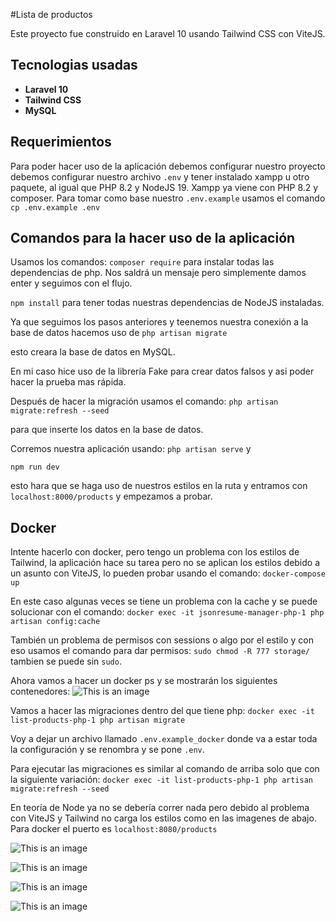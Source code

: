 #Lista de productos

Este proyecto fue construido en Laravel 10 usando Tailwind CSS con ViteJS.

## Tecnologias usadas
- **Laravel 10**
- **Tailwind CSS**
- **MySQL**

## Requerimientos
Para poder hacer uso de la aplicación debemos configurar nuestro proyecto debemos configurar nuestro archivo ```.env```
y tener instalado xampp u otro paquete, al igual que PHP 8.2 y NodeJS 19. Xampp ya viene con PHP 8.2 y composer.
Para tomar como base nuestro ```.env.example``` usamos el comando ```cp .env.example .env```

## Comandos para la hacer uso de la aplicación
Usamos los comandos:
```composer require```
para instalar todas las dependencias de php. Nos saldrá un mensaje pero simplemente damos enter y seguimos con el flujo.

```npm install``` para tener todas nuestras dependencias de NodeJS instaladas. 

Ya que seguimos los pasos anteriores y teenemos nuestra conexión a la base de datos hacemos uso de 
```php artisan migrate``` 

esto creara la base de datos en MySQL.

En mi caso hice uso de la librería Fake para crear datos falsos y asi poder hacer la prueba mas rápida.

Después de hacer la migración usamos el comando:
```php artisan migrate:refresh --seed```

para que inserte los datos en la base de datos.

Corremos nuestra aplicación usando:
```php artisan serve``` y 

```npm run dev``` 

esto hara que se haga uso de nuestros estilos en la ruta y entramos con ```localhost:8000/products``` y empezamos a probar.

## Docker
Intente hacerlo con docker, pero tengo un problema con los estilos de Tailwind, la aplicación hace su tarea pero no se aplican los estilos debido a un asunto con ViteJS, lo pueden probar usando el comando:
```docker-compose up```

En este caso algunas veces se tiene un problema con la cache y se puede solucionar con el comando:
```docker exec -it jsonresume-manager-php-1 php artisan config:cache```

También un problema de permisos con sessions o algo por el estilo y con eso usamos el comando para dar permisos:
```sudo chmod -R 777 storage/``` tambien se puede sin ```sudo```.

Ahora vamos a hacer un docker ps y se mostrarán los siguientes contenedores:
![This is an image](/images/contenedores_2.png)

Vamos a hacer las migraciones dentro del que tiene php:
```docker exec -it list-products-php-1 php artisan migrate```

Voy a dejar un archivo llamado ```.env.example_docker``` donde va a estar toda la configuración y se renombra y se pone ```.env```.

Para ejecutar las migraciones es similar al comando de arriba solo que con la siguiente variación:
```docker exec -it list-products-php-1 php artisan migrate:refresh --seed```

En teoría de Node ya no se debería correr nada pero debido al problema con ViteJS y Tailwind no carga los estilos como en las imagenes de abajo.
Para docker el puerto es ```localhost:8080/products```





![This is an image](/images/database.png)


![This is an image](/images/datos.png)


![This is an image](/images/diagram.png)


![This is an image](/images/Screenshot%202023-02-27%20151841.png)



